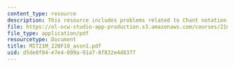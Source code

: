 ```yaml
---
content_type: resource
description: This resource includes problems related to Chant notation.
file: https://ol-ocw-studio-app-production.s3.amazonaws.com/courses/21m-220-early-music-fall-2010/d5de8f04e7e4009a91a78f832e4d6377_MIT21M_220F10_assn1.pdf
file_type: application/pdf
resourcetype: Document
title: MIT21M_220F10_assn1.pdf
uid: d5de8f04-e7e4-009a-91a7-8f832e4d6377
---
```

